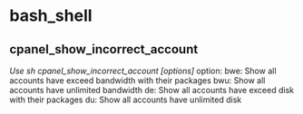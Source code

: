 # bash_shell
## cpanel_show_incorrect_account
*Use sh cpanel_show_incorrect_account [options]*
option:
   bwe: Show all accounts have exceed bandwidth with their packages
   bwu: Show all accounts have unlimited bandwidth
   de:  Show all accounts have exceed disk with their packages
   du:  Show all accounts have unlimited disk
